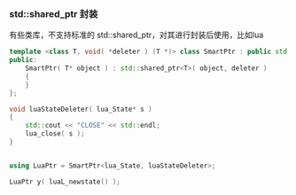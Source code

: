 ### std::shared_ptr 封装
有些类库，不支持标准的 std::shared_ptr，对其进行封装后使用，比如lua
```cpp
template <class T, void( *deleter ) (T *)> class SmartPtr : public std::shared_ptr<T> {
public:
	SmartPtr( T* object ) : std::shared_ptr<T>( object, deleter )
	{
	}
};

void luaStateDeleter( lua_State* s )
{
	std::cout << "CLOSE" << std::endl;
	lua_close( s );
}


using LuaPtr = SmartPtr<lua_State, luaStateDeleter>;

LuaPtr y( luaL_newstate() );
```
